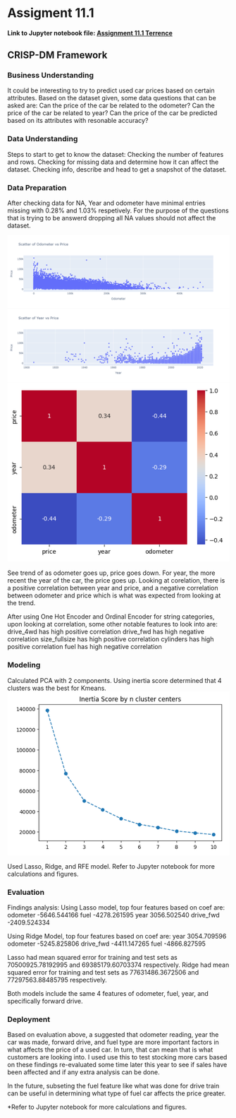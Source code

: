 # Assigment 11.1

#### Link to Jupyter notebook file: [Assignment 11.1 Terrence](assignment_Terrence_11_1.ipynb)

## CRISP-DM Framework

### Business Understanding

It could be interesting to try to predict used car prices based on certain attributes. Based on the dataset given, some data questions that can be asked are: Can the price of the car be related to the odometer? Can the price of the car be related to year? Can the price of the car be predicted based on its attributes with resonable accuracy?

### Data Understanding

Steps to start to get to know the dataset: Checking the number of features and rows. Checking for missing data and determine how it can affect the dataset. Checking info, describe and head to get a snapshot of the dataset.

### Data Preparation

After checking data for NA, Year and odometer have minimal entries missing with 0.28% and 1.03% respetively. For the purpose of the questions that is trying to be answerd dropping all NA values should not affect the dataset.

![image 1](images/odometer_vs_price.png "odometer_vs_price")
![image 2](images/year_vs_price.png "odometer_vs_price")
![image 3](images/heatmap.png "odometer_vs_price")

See trend of as odometer goes up, price goes down. For year, the more recent the year of the car, the price goes up. Looking at corelation, there is a positive correlation between year and price, and a negative correlation between odometer and price which is what was expected from looking at the trend.

After using One Hot Encoder and Ordinal Encoder for string categories, upon looking at correlation, some other notable features to look into are:
drive_4wd has high positive correlation
drive_fwd has high negative correlation
size_fullsize has high positive correlation
cylinders has high positive correlation
fuel has high negative correlation

### Modeling

Calculated PCA with 2 components.
Using inertia score determined that 4 clusters was the best for Kmeans.
![image 4](images/kmeans.png "odometer_vs_price")

Used Lasso, Ridge, and RFE model. Refer to Jupyter notebook for more calculations and figures.

### Evaluation

Findings analysis:
Using Lasso model, top four features based on coef are:
odometer	-5646.544166
fuel	-4278.261595
year	3056.502540
drive_fwd	-2409.524334

Using Ridge Model, top four features based on coef are:
year	3054.709596
odometer	-5245.825806
drive_fwd	-4411.147265
fuel	-4866.827595

Lasso had mean squared error for training and test sets as 70500925.78192995 and 69385179.60703374 respectively.
Ridge had mean squared error for training and test sets as 77631486.3672506 and 77297563.88485795 respectively.

Both models include the same 4 features of odometer, fuel, year, and specifically forward drive.

### Deployment

Based on evaluation above, a suggested that odometer reading, year the car was made, forward drive, and fuel type are more important factors in what
affects the price of a used car. In turn, that can mean that is what customers are looking into. I used use this to test stocking more cars based on
these findings re-evaluated some time later this year to see if sales have been affected and if any extra analysis can be done.

In the future, subseting the fuel feature like what was done for drive train can be useful in determining what type of fuel car affects the price greater.

*Refer to Jupyter notebook for more calculations and figures.
